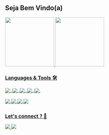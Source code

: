 <span align="left">
  <h2> Seja Bem Vindo(a) </h2>
</span>

<div>
  <a href="https://github.com/phenricks">
  <img height="160em" src="https://github-readme-stats.vercel.app/api?username=phenricks&show_icons=true&theme=tokyonight"/>
  <img height="160em" src="https://github-readme-stats.vercel.app/api/top-langs/?username=phenricks&layout=compact&langs_count=16&theme=tokyonight"/>
</div>
  
  
  
<div style="display: inline_block">
  
  ### Languages & Tools 🛠️
  
  <img align="center" src="https://img.shields.io/badge/Python-3776AB?style=for-the-badge&logo=python&logoColor=white">&nbsp;
  <img align="center" src="https://img.shields.io/badge/JavaScript-323330?style=for-the-badge&logo=javascript&logoColor=F7DF1E">&nbsp;
  <img align="center" src="https://img.shields.io/badge/HTML5-E34F26?style=for-the-badge&logo=html5&logoColor=white">&nbsp;
  <img align="center" src="https://img.shields.io/badge/CSS3-1572B6?style=for-the-badge&logo=css3&logoColor=white">&nbsp;
  <img align="center" src="https://img.shields.io/badge/Django-092E20?style=for-the-badge&logo=django&logoColor=green">&nbsp;
  <br>    
  <img align="center" src="https://img.shields.io/badge/Git-F05032?style=for-the-badge&logo=git&logoColor=white">
  <img align="center" src="https://img.shields.io/badge/Visual_Studio_Code-0078D4?style=for-the-badge&logo=visual%20studio%20code&logoColor=white">
  <img align="center" src="https://img.shields.io/badge/Ubuntu-E95420?style=for-the-badge&logo=ubuntu&logoColor=white">
  <img align="center" src="https://img.shields.io/badge/Shell_Script-121011?style=for-the-badge&logo=gnu-bash&logoColor=white">
  
</div>
  
  ##
  ### Let's connect ? :handshake:
<div style="display: inline_block">
    <a href="https://www.linkedin.com/in/pedrohrick/" target="_blank">
      <img src="https://img.shields.io/badge/LinkedIn-0077B5?style=for-the-badge&logo=linkedin&logoColor=white" target="_blank">
    </a>
    <a href="mailto:pedrohricksilva@gmail.com" target="_blank">
      <img src="https://img.shields.io/badge/pedrohricksilva@gmail.com-D14836?style=for-the-badge&logo=gmail&logoColor=white" target="_blank">
    <a/>
</div>
<!--
**phenricks/phenricks** is a ✨ _special_ ✨ repository because its `README.md` (this file) appears on your GitHub profile.

Here are some ideas to get you started:

- 🔭 I’m currently working on ...
- 🌱 I’m currently learning ...
- 👯 I’m looking to collaborate on ...
- 🤔 I’m looking for help with ...
- 💬 Ask me about ...
- 📫 How to reach me: ...
- 😄 Pronouns: ...
- ⚡ Fun fact: ...
-->
